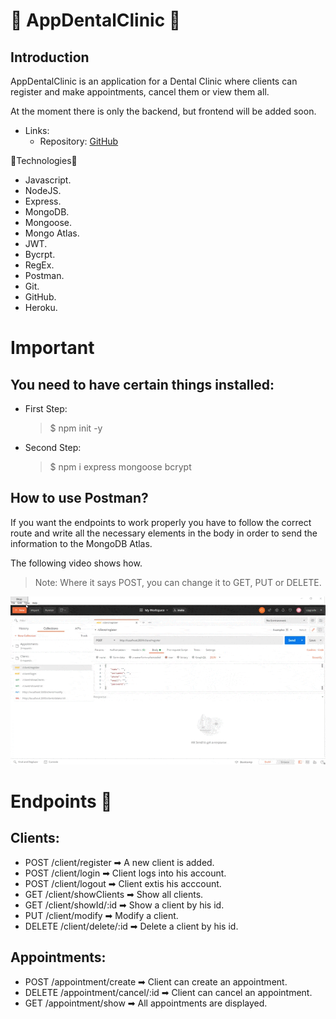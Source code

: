  # 🦷 AppDentalClinic 🦷

## Introduction

AppDentalClinic is an application for a Dental Clinic where clients can register and make appointments, cancel them or view them all. 

At the moment there is only the backend, but frontend will be added soon.

- Links: 
  - Repository: [GitHub](https://github.com/Agredas/AppDentalClinic)

🔧Technologies🔨

- Javascript.
- NodeJS.
- Express.
- MongoDB.
- Mongoose.
- Mongo Atlas.
- JWT.
- Bycrpt.
- RegEx.
- Postman.
- Git.
- GitHub.
- Heroku.

# Important

## You need to have certain things installed:

- First Step: 
  > $ npm init -y
- Second Step: 
  > $ npm i express mongoose bcrypt

## How to use Postman?

If you want the endpoints to work properly you have to follow the correct route and write all the necessary elements in the body in order to send the information to the MongoDB Atlas.

The following video shows how.

> Note: Where it says POST, you can change it to GET, PUT or DELETE.

![](img/postmanvideo.gif)

# Endpoints 📍

## Clients: 

- POST /client/register ➡ A new client is added.
- POST /client/login ➡ Client logs into his account.
- POST /client/logout ➡ Client extis his acccount.
- GET /client/showClients ➡ Show all clients.
- GET /client/showId/:id ➡ Show a client by his id.
- PUT /client/modify ➡ Modify a client.
- DELETE /client/delete/:id ➡ Delete a client by his id.

## Appointments: 

- POST /appointment/create ➡ Client can create an appointment.
- DELETE /appointment/cancel/:id ➡ Client can cancel an appointment.
- GET /appointment/show ➡ All appointments are displayed.
